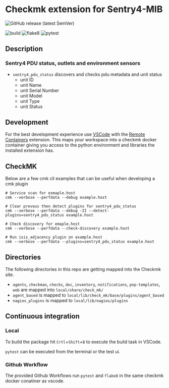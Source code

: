 # Checkmk extension for Sentry4-MIB

![GitHub release (latest SemVer)](https://img.shields.io/github/v/release/curtisbowden/checkmk_sentry4_pdu?label=version&logo=git&sort=semver)

![build](https://github.com/curtisbowden/checkmk_sentry4_pdu/workflows/build/badge.svg)
![flake8](https://github.com/curtisbowden/checkmk_sentry4_pdu/workflows/Lint/badge.svg)
![pytest](https://github.com/curtisbowden/checkmk_sentry4_pdu/workflows/pytest/badge.svg)

## Description
### Sentry4 PDU status, outlets and environment sensors

- `sentry4_pdu_status` discovers and checks pdu metadata and unit status
  - unit ID
  - unit Name
  - unit Serial Number
  - unit Model
  - unit Type
  - unit Status


## Development

For the best development experience use [VSCode](https://code.visualstudio.com/) with the [Remote Containers](https://marketplace.visualstudio.com/items?itemName=ms-vscode-remote.remote-containers) extension. This maps your workspace into a checkmk docker container giving you access to the python environment and libraries the installed extension has.

## CheckMK

Below are a few cmk cli examples that can be useful when developing a cmk plugin

```
# Service scan for exmaple.host
cmk --verbose --perfdata --debug example.host

# Clear prevous then detect plugins for sentry4_pdu_status
cmk --verbose --perfdata --debug -II --detect-plugins=sentry4_pdu_status example.host

# Check discovery for emaple.host
cmk --verbose --perfdata --check-discovery example.host

# Run isis_adjacency plugin on example.host
cmk --verbose --perfdata --plugins=sentry4_pdu_status example.host
```


## Directories

The following directories in this repo are getting mapped into the Checkmk site.

* `agents`, `checkman`, `checks`, `doc`, `inventory`, `notifications`, `pnp-templates`, `web` are mapped into `local/share/check_mk/`
* `agent_based` is mapped to `local/lib/check_mk/base/plugins/agent_based`
* `nagios_plugins` is mapped to `local/lib/nagios/plugins`

## Continuous integration
### Local

To build the package hit `Crtl`+`Shift`+`B` to execute the build task in VSCode.

`pytest` can be executed from the terminal or the test ui.

### Github Workflow

The provided Github Workflows run `pytest` and `flake8` in the same checkmk docker conatiner as vscode.
